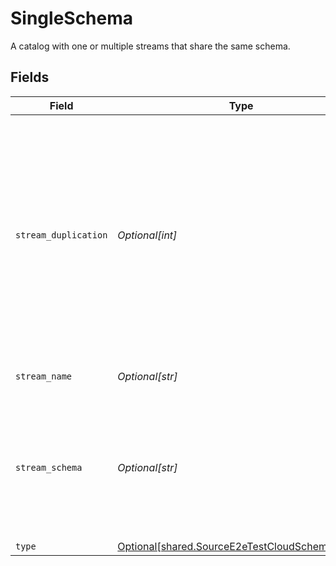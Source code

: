 # SingleSchema

A catalog with one or multiple streams that share the same schema.


## Fields

| Field                                                                                                                                                                                                                                                    | Type                                                                                                                                                                                                                                                     | Required                                                                                                                                                                                                                                                 | Description                                                                                                                                                                                                                                              |
| -------------------------------------------------------------------------------------------------------------------------------------------------------------------------------------------------------------------------------------------------------- | -------------------------------------------------------------------------------------------------------------------------------------------------------------------------------------------------------------------------------------------------------- | -------------------------------------------------------------------------------------------------------------------------------------------------------------------------------------------------------------------------------------------------------- | -------------------------------------------------------------------------------------------------------------------------------------------------------------------------------------------------------------------------------------------------------- |
| `stream_duplication`                                                                                                                                                                                                                                     | *Optional[int]*                                                                                                                                                                                                                                          | :heavy_minus_sign:                                                                                                                                                                                                                                       | Duplicate the stream for easy load testing. Each stream name will have a number suffix. For example, if the stream name is "ds", the duplicated streams will be "ds_0", "ds_1", etc.                                                                     |
| `stream_name`                                                                                                                                                                                                                                            | *Optional[str]*                                                                                                                                                                                                                                          | :heavy_minus_sign:                                                                                                                                                                                                                                       | Name of the data stream.                                                                                                                                                                                                                                 |
| `stream_schema`                                                                                                                                                                                                                                          | *Optional[str]*                                                                                                                                                                                                                                          | :heavy_minus_sign:                                                                                                                                                                                                                                       | A Json schema for the stream. The schema should be compatible with <a href="https://json-schema.org/draft-07/json-schema-release-notes.html">draft-07</a>. See <a href="https://cswr.github.io/JsonSchema/spec/introduction/">this doc</a> for examples. |
| `type`                                                                                                                                                                                                                                                   | [Optional[shared.SourceE2eTestCloudSchemasType]](../../models/shared/sourcee2etestcloudschemastype.md)                                                                                                                                                   | :heavy_minus_sign:                                                                                                                                                                                                                                       | N/A                                                                                                                                                                                                                                                      |